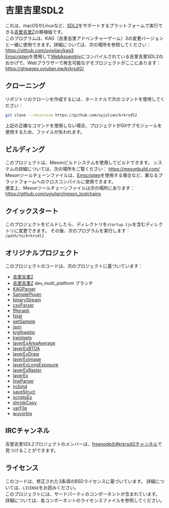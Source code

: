 # 吉里吉里SDL2

これは、macOSやLinuxなど、[SDL2](https://www.libsdl.org/)をサポートするプラットフォームで実行できる[吉里吉里Z](https://krkrz.github.io/)の移植版です。  
このプログラムは、KAG（吉里吉里アドベンチャーゲーム）3の変更バージョンと一緒に使用できます。詳細については、次の場所を参照してください：https://github.com/uyjulian/kag3  
[Emscripten](https://emscripten.org/)を使用して[WebAssembly](https://webassembly.org/)にコンパイルされている吉里吉里SDL2のおかげで、Webブラウザーで再生可能なデモプロジェクトがここにあります：https://ghpages.uyjulian.pw/krkrsdl2/  

## クローニング

リポジトリのクローンを作成するには、ターミナルで次のコマンドを使用してください：

```bash
git clone --recursive https://github.com/uyjulian/krkrsdl2
```
上記の正確なコマンドを使用しない場合、プロジェクトがGitサブモジュールを使用するため、ファイルが失われます。

## ビルディング

このプロジェクトは、Mesonビルドシステムを使用してビルドできます。 システムの詳細については、次の場所をご覧ください： https://mesonbuild.com/  
Mesonツールチェーンファイルは、[Emscripten](https://emscripten.org/)を使用する場合など、異なるプラットフォームへのクロスコンパイルに使用できます。  
便宜上、Mesonツールチェーンファイルは次の場所にあります：https://github.com/uyjulian/meson_toolchains  

## クイックスタート

このプロジェクトをビルドしたら、ディレクトリを`startup.tjs`を含むディレクトリに変更できます。
その後、次のプログラムを実行します： `/path/to/krkrsdl2`  

## オリジナルプロジェクト

このプロジェクトのコードは、次のプロジェクトに基づいています：
* [吉里吉里2](https://github.com/krkrz/krkr2)
* [吉里吉里Z](https://github.com/krkrz/krkrz) dev_multi_platform ブランチ
* [KAGParser](https://github.com/krkrz/KAGParser)
* [SamplePlugin](https://github.com/krkrz/SamplePlugin)
* [binaryStream](https://github.com/wtnbgo/binaryStream)
* [csvParser](https://github.com/wtnbgo/csvParser)
* [fftgraph](https://github.com/krkrz/fftgraph)
* [fstat](https://github.com/wtnbgo/fstat)
* [getSample](https://github.com/wtnbgo/getSample)
* [json](https://github.com/wtnbgo/json)
* [krglhwebp](https://github.com/uyjulian/krglhwebp)
* [kwidgets](https://github.com/krkrz/kwidgets)
* [layerExAreaAverage](https://github.com/wtnbgo/layerExAreaAverage)
* [layerExBTOA](https://github.com/wtnbgo/layerExBTOA)
* [layerExDraw](https://github.com/wtnbgo/layerExDraw)
* [layerExImage](https://github.com/wtnbgo/layerExImage)
* [layerExLongExposure](https://github.com/wtnbgo/layerExLongExposure)
* [layerExRaster](https://github.com/wtnbgo/layerExRaster)
* [layerEx](https://github.com/wtnbgo/layerEx)
* [lineParser](https://github.com/wtnbgo/lineParser)
* [ncbind](https://github.com/wtnbgo/ncbind)
* [saveStruct](https://github.com/wtnbgo/saveStruct)
* [scriptsEx](https://github.com/wtnbgo/scriptsEx)
* [shrinkCopy](https://github.com/wtnbgo/shrinkCopy)
* [varFile](https://github.com/wtnbgo/varFile)
* [wuvorbis](https://github.com/krkrz/wuvorbis)

## IRCチャンネル

吉里吉里SDL2プロジェクトのメンバーは、[freenodeの#krkrsdl2チャンネル](https://webchat.freenode.net/?channel=#krkrsdl2)で見つけることができます。

## ライセンス

このコードは、修正された3条項のBSDライセンスに基づいています。 詳細については、`LICENSE`をお読みください。  
このプロジェクトには、サードパーティのコンポーネントが含まれています。 詳細については、各コンポーネントのライセンスファイルを参照してください。  
